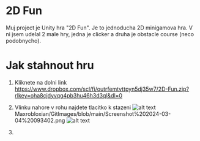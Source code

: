 # 2D Fun

Muj project je Unity hra "2D Fun". Je to jednoducha 2D minigamova hra. V ni jsem udelal 2 male hry, jedna je clicker a druha je obstacle course (neco podobnycho).

# Jak stahnout hru
1. Kliknete na dolni link
https://www.dropbox.com/scl/fi/outrfemtvttpyn5dj35w7/2D-Fun.zip?rlkey=oha8cjdyvqg4pb3hu46h3d3ql&dl=0

2. Vlinku nahore v rohu najdete tlacitko k stazeni
![alt text](https://github.com/[Maxrobloxian]/[GitImages]/blob/[main]/Screenshot%202024-03-04%20093402.png?token=GHSAT0AAAAAACNYSNQBOL7DCIEM7SRH363IZPIDKPA)
Maxrobloxian/GitImages/blob/main/Screenshot%202024-03-04%20093402.png
![alt text]([http://url/to/img.png](https://raw.githubusercontent.com/Maxrobloxian/GitImages/main/Screenshot%202024-03-04%20093402.png?token=GHSAT0AAAAAACNYSNQBOL7DCIEM7SRH363IZPIDKPA)https://raw.githubusercontent.com/Maxrobloxian/GitImages/main/Screenshot%202024-03-04%20093402.png?token=GHSAT0AAAAAACNYSNQBOL7DCIEM7SRH363IZPIDKPA)
4. 

